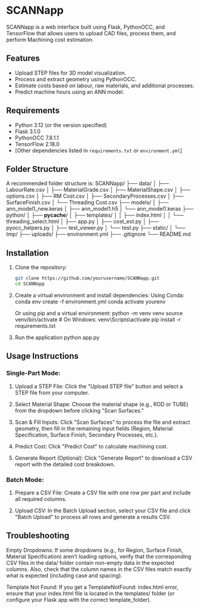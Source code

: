 # SCANNapp

SCANNapp is a web interface built using Flask, PythonOCC, and TensorFlow that allows users to upload CAD files, process them, and perform Machining cost estimation.

## Features
- Upload STEP files for 3D model visualization.
- Process and extract geometry using PythonOCC.
- Estimate costs based on labour, raw materials, and additional processes.
- Predict machine hours using an ANN model.

## Requirements
- Python 3.12 (or the version specified)
- Flask 3.1.0
- PythonOCC 7.8.1.1
- TensorFlow 2.18.0 
- [Other dependencies listed in `requirements.txt` or `environment.yml`]

## Folder Structure

A recommended folder structure is:
SCANNapp/
├── data/
│   ├── LabourRate.csv
│   ├── MaterialGrade.csv
│   ├── MaterialShape.csv
│   ├── options.csv
│   ├── RM Cost.csv
│   ├── SecondaryProcesses.csv
│   ├── SurfaceFinish.csv
│   └── Threading Cost.csv
├── models/
│   ├── ann_model1_new.keras
│   ├── ann_model1.h5
│   └── ann_model1.keras
├── python/
│   ├── __pycache__/
│   ├── templates/
│   │   ├── index.html
│   │   └── threading_select.html
│   ├── app.py
│   ├── cost_est.py
│   ├── pyocc_helpers.py
│   ├── test_viewer.py
│   └── test.py
├── static/
│   └── tmp/
├── uploads/
├── environment.yml
├── .gitignore
└── README.md

## Installation
1. Clone the repository:
   ```bash
   git clone https://github.com/yourusername/SCANNapp.git
   cd SCANNapp

2. Create a virtual environment and install dependencies:
   Using Conda:
   conda env create -f environment.yml
   conda activate yourenv

   Or using pip and a virtual environment:
   python -m venv venv
   source venv/bin/activate  # On Windows: venv\Scripts\activate
   pip install -r requirements.txt

3. Run the application
   python app.py

## Usage Instructions
### Single-Part Mode:
1. Upload a STEP File:
Click the "Upload STEP file" button and select a STEP file from your computer.

2. Select Material Shape:
Choose the material shape (e.g., ROD or TUBE) from the dropdown before clicking "Scan Surfaces."

3. Scan & Fill Inputs:
Click "Scan Surfaces" to process the file and extract geometry, then fill in the remaining input fields (Region, Material Specification, Surface Finish, Secondary Processes, etc.).

4. Predict Cost:
Click "Predict Cost" to calculate machining cost.

5. Generate Report (Optional):
Click "Generate Report" to download a CSV report with the detailed cost breakdown.

### Batch Mode:
1. Prepare a CSV File:
Create a CSV file with one row per part and include all required columns.

2. Upload CSV:
In the Batch Upload section, select your CSV file and click "Batch Upload" to process all rows and generate a results CSV.

## Troubleshooting
Empty Dropdowns:
If some dropdowns (e.g., for Region, Surface Finish, Material Specification) aren’t loading options, verify that the corresponding CSV files in the data/ folder contain non-empty data in the expected columns. Also, check that the column names in the CSV files match exactly what is expected (including case and spacing).

Template Not Found:
If you get a TemplateNotFound: index.html error, ensure that your index.html file is located in the templates/ folder (or configure your Flask app with the correct template_folder).

